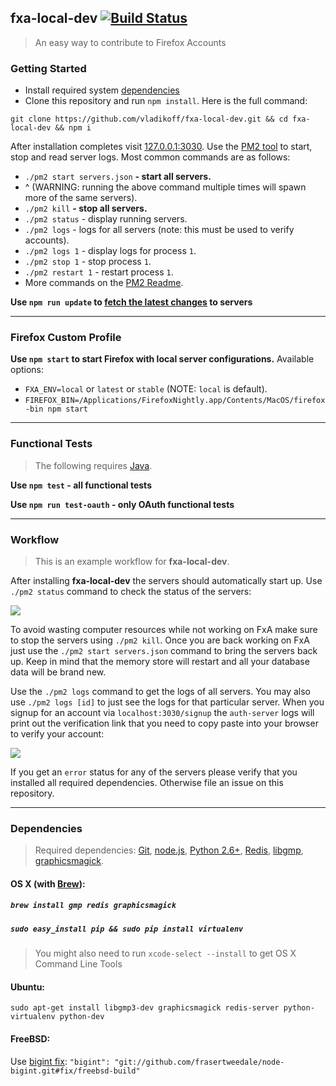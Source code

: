 ## fxa-local-dev [![Build Status](https://travis-ci.org/vladikoff/fxa-local-dev.svg?branch=master)](https://travis-ci.org/vladikoff/fxa-local-dev)
> An easy way to contribute to Firefox Accounts

### Getting Started

- Install required system [dependencies](#dependencies)
- Clone this repository and run `npm install`. Here is the full command:
```
git clone https://github.com/vladikoff/fxa-local-dev.git && cd fxa-local-dev && npm i
``` 

After installation completes visit [127.0.0.1:3030](http://127.0.0.1:3030/). Use the [PM2 tool](https://github.com/Unitech/PM2#main-features) to start, stop and read server logs.  Most common commands are as follows:

- `./pm2 start servers.json` **- start all servers.** 
- ^ (WARNING: running the above command multiple times will spawn more of the same servers).
- `./pm2 kill` **- stop all servers.**
- `./pm2 status` - display running servers. 
- `./pm2 logs` - logs for all servers (note: this must be used to verify accounts).
- `./pm2 logs 1` - display logs for process `1`.
- `./pm2 stop 1` - stop process `1`.
- `./pm2 restart 1` - restart process `1`.
- More commands on the [PM2 Readme](https://github.com/Unitech/PM2#main-features).

**Use `npm run update` to [fetch the latest changes](_scripts/update_all.sh) to servers**

*******

### Firefox Custom Profile 

**Use `npm start` to start Firefox with local server configurations.**
Available options:

* `FXA_ENV=local` or `latest` or `stable` (NOTE: `local` is default).
* `FIREFOX_BIN=/Applications/FirefoxNightly.app/Contents/MacOS/firefox-bin npm start`

*******

### Functional Tests
> The following requires [Java](https://www.java.com/en/download/).

**Use `npm test` - all functional tests**

**Use `npm run test-oauth` - only OAuth functional tests**

*******

### Workflow
> This is an example workflow for **fxa-local-dev**.

After installing **fxa-local-dev** the servers should automatically start up. Use `./pm2 status` command to check the status of the servers: 

![](http://i.imgur.com/eqL8FiZ.png)

To avoid wasting computer resources while not working on FxA make sure to stop the servers using `./pm2 kill`.
Once you are back working on FxA just use the `./pm2 start servers.json` command to bring the servers back up. Keep in mind that the memory store will restart and all your database data will be brand new.

Use the `./pm2 logs` command to get the logs of all servers. You may also use `./pm2 logs [id]` to just see the logs for that particular server. When you signup for an account via `localhost:3030/signup` the `auth-server` logs will print out the verification link that you need to copy paste into your browser to verify your account:

![](http://i.imgur.com/oGYXSPl.png)

If you get an `error` status for any of the servers please verify that you installed all required dependencies. Otherwise file an issue on this repository.  

*******

### Dependencies
> Required dependencies: 
[Git](http://git-scm.com/book/en/v2/Getting-Started-Installing-Git), 
[node.js](http://nodejs.org/), 
[Python 2.6+](https://www.python.org/), 
[Redis](http://redis.io/), 
[libgmp](https://gmplib.org/),
[graphicsmagick](http://www.graphicsmagick.org/).

#### OS X (with [Brew](http://brew.sh/)): 
##### `brew install gmp redis graphicsmagick`
##### `sudo easy_install pip && sudo pip install virtualenv` 

> You might also need to run `xcode-select --install` to get OS X Command Line Tools

#### Ubuntu: 
```
sudo apt-get install libgmp3-dev graphicsmagick redis-server python-virtualenv python-dev
```
#### FreeBSD: 
Use [bigint fix](https://github.com/substack/node-bigint/pull/29): `"bigint": "git://github.com/frasertweedale/node-bigint.git#fix/freebsd-build"`
